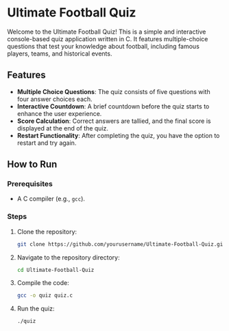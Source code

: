 # Ultimate Football Quiz

Welcome to the Ultimate Football Quiz! This is a simple and interactive console-based quiz application written in C. It features multiple-choice questions that test your knowledge about football, including famous players, teams, and historical events.

## Features
- **Multiple Choice Questions**: The quiz consists of five questions with four answer choices each.
- **Interactive Countdown**: A brief countdown before the quiz starts to enhance the user experience.
- **Score Calculation**: Correct answers are tallied, and the final score is displayed at the end of the quiz.
- **Restart Functionality**: After completing the quiz, you have the option to restart and try again.

## How to Run

### Prerequisites
- A C compiler (e.g., `gcc`).

### Steps
1. Clone the repository:
    ```bash
    git clone https://github.com/yourusername/Ultimate-Football-Quiz.git
    ```
2. Navigate to the repository directory:
    ```bash
    cd Ultimate-Football-Quiz
    ```
3. Compile the code:
    ```bash
    gcc -o quiz quiz.c
    ```
4. Run the quiz:
    ```bash
    ./quiz
    ```